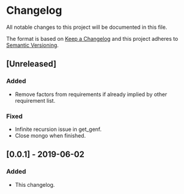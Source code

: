 # Changelog
All notable changes to this project will be documented in this file.

The format is based on [Keep a Changelog](http://keepachangelog.com/en/1.0.0/)
and this project adheres to [Semantic Versioning](http://semver.org/spec/v2.0.0.html).

## [Unreleased]
### Added
- Remove factors from requirements if already implied by other requirement
list.
### Fixed
- Infinite recursion issue in get_genf.
- Close mongo when finished.

## [0.0.1] - 2019-06-02
### Added
- This changelog.
